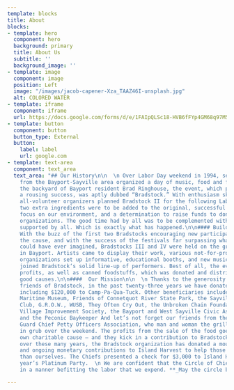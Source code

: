 ```yaml
---
template: blocks
title: About
blocks:
- template: hero
  component: hero
  background: primary
  title: About Us
  subtitle: ''
  background_image: ''
- template: image
  component: image
  position: Left
  image: "/images/jacob-capener-Xza_TAAZ46I-unsplash.jpg"
  alt: COLORED WATER
- template: iframe
  component: iframe
  url: https://docs.google.com/forms/d/e/1FAIpQLSc18-HVB6fFYp4GM68q97M5TfxxBLvhBBx2k533gb6jxxu70w/viewform?embedded=true
- template: button
  component: button
  button_type: External
  button:
    label: label
    url: google.com
- template: text-area
  component: text_area
  text_area: "## Our History\n\n  \n Over Labor Day weekend in 1994, several friends
    from the Bayport-Sayville area organized a day of music, food and fun. Held in
    the backyard of Bayport resident Brad Ringhouse, the event, which proved to be
    a rousing success, was aptly dubbed “Bradstock.” With enthusiasm sky high, the
    all-volunteer organizers planned Bradstock II for the following Labor Day. However,
    two extra ingredients were to be added to the original, successful formula - a
    focus on our environment, and a determination to raise funds to donate to area
    organizations. The good time had by all was to be complemented with a good cause
    supported by all. Which is exactly what has happened.\n\n#### Building a Community\n\n
    With the buzz of the first two Bradstocks encouraging new participants to join
    the cause, and with the success of the festivals far surpassing what the organizers
    could have ever imagined, Bradstocks III and IV were held on the grounds of Meadowcroft
    in Bayport. Artists came to display their work, various not-for-profit environmental
    organizations set up informative, educational booths, and new musicians eagerly
    joined Bradstock‘s solid line-up of performers. Best of all, the events generated
    profits, as well as canned foodstuffs, which was donated and distributed to local
    good causes.\n\n####  Our Mission\n\n  \n Thanks to the generosity of the many
    friends of Bradstock, in the past twenty-three years we have donated over $275,000
    including $120,000 to Camp-Pa-Qua-Tuck. Other beneficiaries include the Long Island
    Maritime Museum, Friends of Connetquot River State Park, the Sayville Kiwanis
    Club, G.R.O.W., WUSB, They Often Cry Out, the Unbroken Chain Foundation, the Sayville
    Village Improvement Society, the Bayport and West Sayville Civic Associations
    and the Peconic Baykeeper And let’s not forget our friends from the U.S. Coast
    Guard Chief Petty Officers Association, who man and woman the grills to keep us
    in grub over the weekend. The profits from the sale of the food goes to fund their
    own charitable cause – and they kick in a contribution to Bradstock as well. And
    over these many years, the Bradstock organization has donated a mountain of food
    and ongoing monetary contributions to Island Harvest to help those less fortunate
    than ourselves. The Chiefs presented a check for $3,000 to Island Harvest at this
    year’s Platinum Party.  \n We are confident that the Circle of Chiefs moves forward
    in a manner befitting the labor that we expend. **_May the circle be unbroken._**"

---
```

